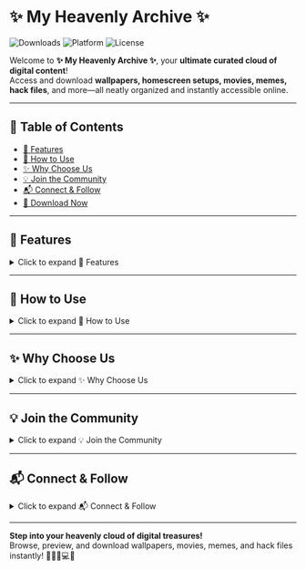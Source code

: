 # ✨ My Heavenly Archive ✨

![Downloads](https://img.shields.io/badge/Downloads-∞-brightgreen)
![Platform](https://img.shields.io/badge/Platform-Web%20%7C%20Mobile-blue)
![License](https://img.shields.io/badge/License-Free-orange)

Welcome to **✨ My Heavenly Archive ✨**, your **ultimate curated cloud of digital content**!  
Access and download **wallpapers, homescreen setups, movies, memes, hack files**, and more—all neatly organized and instantly accessible online.

---

## 📖 Table of Contents

- [🌟 Features](#-features)  
- [📂 How to Use](#-how-to-use)  
- [✨ Why Choose Us](#-why-choose-us)  
- [💡 Join the Community](#-join-the-community)  
- [📬 Connect & Follow](#-connect--follow)  
- [🚀 Download Now](#-download-now)  

---

## 🌟 Features

<details>
<summary>Click to expand 🌟 Features</summary>

- 🖼️ **Stunning Wallpapers & Homescreens** – Preview and download high-quality images  
- 🎥 **Movies & Videos** – Stream online or download instantly  
- 😂 **Trending Memes** – Viral and fun content at your fingertips  
- 💻 **Exclusive Hack Files & Tools** – Curated digital treasures  
- ⚡ **Instant Downloads** – Access files in seconds  
- 🔒 **Safe & Secure** – Hosted reliably with GitHub Pages/CDN  
- 🌍 **Multi-Device Access** – Accessible anywhere from desktop or mobile  

</details>

---

## 📂 How to Use

<details>
<summary>Click to expand 📂 How to Use</summary>

1. Browse categories or search for content online  
2. Click a file to preview directly in the browser or download  
3. Enjoy wallpapers, videos, memes, and hack files instantly!  

> **Note:** Users can **access and download content**, uploads are not supported.

</details>

---

## ✨ Why Choose Us

<details>
<summary>Click to expand ✨ Why Choose Us</summary>

- Curated, high-quality content ready for instant download  
- Smooth, fast, visually organized interface  
- Perfect for **refreshing your device** or **discovering trending digital content**  

</details>

---

## 💡 Join the Community

<details>
<summary>Click to expand 💡 Join the Community</summary>

Thousands of users trust **✨ My Heavenly Archive ✨** to explore and download amazing content.  
Transform your device, enjoy high-quality downloads, and discover a **beautifully organized cloud of treasures**.  

</details>

---

## 📬 Connect & Follow

<details>
<summary>Click to expand 📬 Connect & Follow</summary>

- 🌐 Website: [✨ My Heavenly Archive ✨](https://github.com/Bismay-exe)    
- 📸 Instagram: [@MyHeavenlyArchive](https://www.instagram.com/bismay.exe)  
- 💌 Contact: [email@example.com](https://t.me/bismay_exe)
- 🐦 Telegram Group: [@MyHeavenlyArchive](https://t.me/BismaysInventory) 

</details>

---


**Step into your heavenly cloud of digital treasures!**  
Browse, preview, and download wallpapers, movies, memes, and hack files instantly! 📂🎥😂💻🌟
